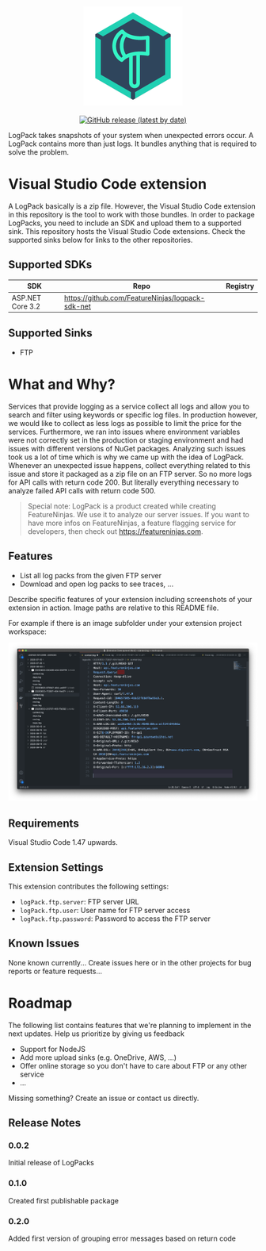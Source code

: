 <div align="center">
  <a href="https://github.com/FeatureNinjas/logpack-vscode">
    <img width="200" height="200" src="images/logpack-logo-200.png  ">
  </a>
  <br><br>
  <a href="https://github.com/FeatureNinjas/logpack-vscode/releases">
    <img alt="GitHub release (latest by date)" src="https://img.shields.io/github/v/release/featureninjas/logpack-vscode">
  </a>
</div>

LogPack takes snapshots of your system when unexpected errors occur. A LogPack contains more than just logs. It bundles anything that is required to solve the problem.

# Visual Studio Code extension

A LogPack basically is a zip file. However, the Visual Studio Code extension in this repository is the tool to work with those bundles. In order to package LogPacks, you need to include an SDK and upload them to a supported sink. This repository hosts the Visual Studio Code extensions. Check the supported sinks below for links to the other repositories.

## Supported SDKs

| SDK | Repo | Registry |
| - | - | - |
| ASP.NET Core 3.2 | https://github.com/FeatureNinjas/logpack-sdk-net | |

## Supported Sinks

- FTP

# What and Why?

Services that provide logging as a service collect all logs and allow you to search and filter using keywords or specific log files. In production however, we would like to collect as less logs as possible to limit the price for the services. Furthermore, we ran into issues where environment variables were not correctly set in the production or staging environment and had issues with different versions of NuGet packages. Analyzing such issues took us a lot of time which is why we came up with the idea of LogPack. Whenever an unexpected issue happens, collect everything related to this issue and store it packaged as a zip file on an FTP server. So no more logs for API calls with return code 200. But literally everything necessary to analyze failed API calls with return code 500.

> Special note: LogPack is a product created while creating FeatureNinjas. We use it to analyze our server issues. If you want to have more infos on FeatureNinjas, a feature flagging service for developers, then check out https://featureninjas.com.

## Features

- List all log packs from the given FTP server
- Download and open log packs to see traces, ...

Describe specific features of your extension including screenshots of your extension in action. Image paths are relative to this README file.

For example if there is an image subfolder under your extension project workspace:

![LogPack Explorer](images/LogPack%20Explorer.png?raw=true)

## Requirements

Visual Studio Code 1.47 upwards.

## Extension Settings

This extension contributes the following settings:

* `logPack.ftp.server`: FTP server URL
* `logPack.ftp.user`: User name for FTP server access
* `logPack.ftp.password`: Password to access the FTP server

## Known Issues

None known currently... Create issues here or in the other projects for bug reports or feature requests...

# Roadmap

The following list contains features that we're planning to implement in the next updates. Help us prioritize by giving us feedback

- Support for NodeJS
- Add more upload sinks (e.g. OneDrive, AWS, ...)
- Offer online storage so you don't have to care about FTP or any other service 
- ...

Missing something? Create an issue or contact us directly.

## Release Notes

### 0.0.2

Initial release of LogPacks

### 0.1.0

Created first publishable package

### 0.2.0

Added first version of grouping error messages based on return code

